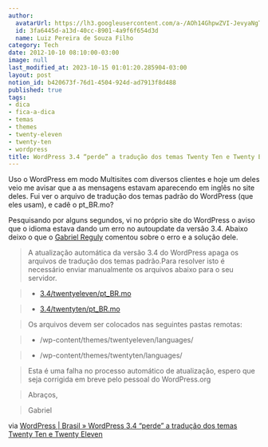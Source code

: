 ```yaml
---
author:
  avatarUrl: https://lh3.googleusercontent.com/a-/AOh14GhpwZVI-JevyaNgTdlrOT6YN20cI6V9Kxtq38Ij8AQ=s100
  id: 3fa6445d-a13d-40cc-8901-4a9f6f654d3d
  name: Luiz Pereira de Souza Filho
category: Tech
date: 2012-10-10 08:10:00-03:00
image: null
last_modified_at: 2023-10-15 01:01:20.285904-03:00
layout: post
notion_id: b420673f-76d1-4504-924d-ad7913f8d488
published: true
tags:
- dica
- fica-a-dica
- temas
- themes
- twenty-eleven
- twenty-ten
- wordpress
title: WordPress 3.4 “perde” a tradução dos temas Twenty Ten e Twenty Eleven
---
```


Uso o WordPress em modo Multisites com diversos clientes e hoje um deles veio me avisar que a as mensagens estavam aparecendo em inglês no site deles. Fui ver o arquivo de tradução dos temas padrão do WordPress (que eles usam), e cadê o pt_BR.mo?

Pesquisando por alguns segundos, vi no próprio site do WordPress o aviso que o idioma estava dando um erro no autoupdate da versão 3.4. Abaixo deixo o que o [Gabriel Reguly](http://omniwp.com.br/) comentou sobre o erro e a solução dele.

> A atualização automática da versão 3.4 do WordPress apaga os arquivos de tradução dos temas padrão.Para resolver isto é necessário enviar manualmente os arquivos abaixo para o seu servidor.

>

> * [3.4/twentyeleven/pt_BR.mo](http://svn.automattic.com/wordpress-i18n/pt_BR/tags/3.4/twentyeleven/pt_BR.mo)

> * [3.4/twentyten/pt_BR.mo](http://svn.automattic.com/wordpress-i18n/pt_BR/tags/3.4/twentyten/pt_BR.mo)

>

> Os arquivos devem ser colocados nas seguintes pastas remotas:

>

> * /wp-content/themes/twentyeleven/languages/

> * /wp-content/themes/twentyten/languages/

>

> Esta é uma falha no processo automático de atualização, espero que seja corrigida em breve pelo pessoal do WordPress.org

>

> Abraços,

> Gabriel

via [WordPress | Brasil » WordPress 3.4 “perde” a tradução dos temas Twenty Ten e Twenty Eleven](http://br.wordpress.org/2012/06/18/wordpress-3-4-perde-a-traducao-dos-temas-twenty-ten-e-twenty-eleven/)

